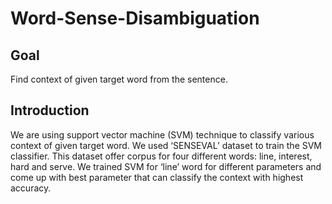 # Word-Sense-Disambiguation
## Goal
Find context of given target word from the sentence.
## Introduction
We are using support vector machine (SVM) technique to classify various context of given target word.
We used ‘SENSEVAL’ dataset to train the SVM classifier. This dataset offer corpus for four
different words: line, interest, hard and serve. We trained SVM for ‘line’ word for different
parameters and come up with best parameter that can classify the context with highest accuracy.
